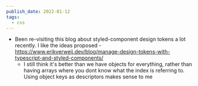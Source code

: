 ```yaml
---
publish_date: 2022-01-12
tags:
  - css
---
```

- Been re-visiting this blog about styled-component design tokens a lot recently. I like the ideas proposed - https://www.erikverweij.dev/blog/manage-design-tokens-with-typescript-and-styled-components/
   - I still think it's better than we have objects for everything, rather than having arrays where you dont know what the index is referring to. Using object keys as descriptors makes sense to me
